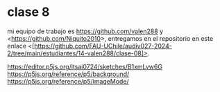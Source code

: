 # clase 8

mi equipo de trabajo es <https://github.com/valen288> y <<https://github.com/Niquito2010>>, entregamos en el repositorio en este enlace <[https://github.com/FAU-UChile/audiv027-2024-2/tree/main/estudiantes/14-valen288/clase-08]>.

https://editor.p5js.org/itsai0724/sketches/B1xmLvw6G  
https://p5js.org/reference/p5/background/  
https://p5js.org/reference/p5/imageMode/  
